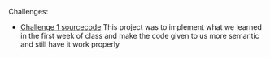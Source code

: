 Challenges:
* [Challenge 1 sourcecode](Develop)
This project was to implement what we learned in the first week of class and make the code given to us more semantic and still have it work properly 
